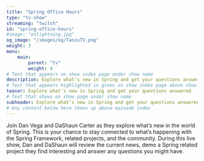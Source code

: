 ```yaml
---
title: "Spring Office Hours"
type: "tv-show"
streaming: "twitch"
id: "spring-office-hours"
#image: "enlightning.jpg"
og_image: "/images/og/TanzuTV.png"
weight: 3
menu:
    main:
        parent: "tv"
        weight: 4
# Text that appears on show index page under show name
description: Explore what’s new in Spring and get your questions answered
# Text that appears highlighted in green on show index page above show name
teaser: Explore what’s new in Spring and get your questions answered
# Text that shows on show page under show name
subheader: Explore what’s new in Spring and get your questions answered
# Any content below here shows up above episode index
---
```


Join Dan Vega and DaShaun Carter as they explore what’s new in the world of Spring. This is your chance to stay connected to what’s happening with the Spring Framework, related projects, and the community. During this live show, Dan and DaShaun will review the current news, demo a Spring related project they find interesting and answer any questions you might have.
